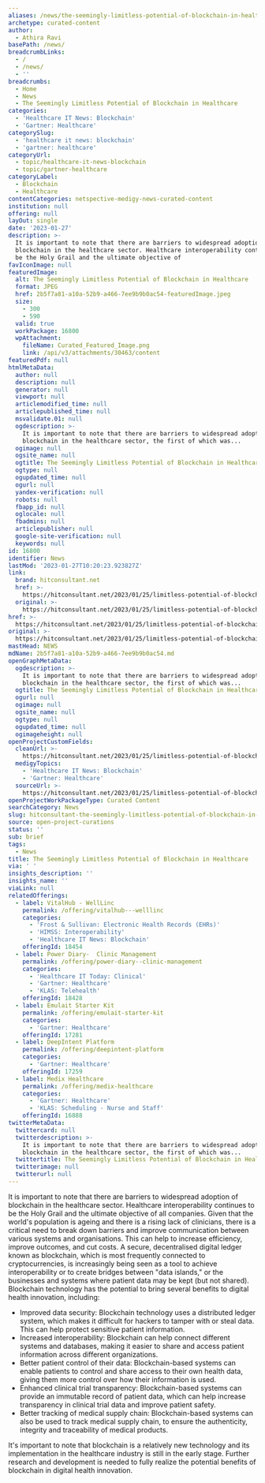 ```yaml
---
aliases: /news/the-seemingly-limitless-potential-of-blockchain-in-healthcare
archetype: curated-content
author:
  - Athira Ravi
basePath: /news/
breadcrumbLinks:
  - /
  - /news/
  - ''
breadcrumbs:
  - Home
  - News
  - The Seemingly Limitless Potential of Blockchain in Healthcare
categories:
  - 'Healthcare IT News: Blockchain'
  - 'Gartner: Healthcare'
categorySlug:
  - 'healthcare it news: blockchain'
  - 'gartner: healthcare'
categoryUrl:
  - topic/healthcare-it-news-blockchain
  - topic/gartner-healthcare
categoryLabel:
  - Blockchain
  - Healthcare
contentCategories: netspective-medigy-news-curated-content
institution: null
offering: null
layOut: single
date: '2023-01-27'
description: >-
  It is important to note that there are barriers to widespread adoption of
  blockchain in the healthcare sector. Healthcare interoperability continues to
  be the Holy Grail and the ultimate objective of 
favIconImage: null
featuredImage:
  alt: The Seemingly Limitless Potential of Blockchain in Healthcare
  format: JPEG
  href: 2b5f7a81-a10a-52b9-a466-7ee9b9b0ac54-featuredImage.jpeg
  size:
    - 300
    - 590
  valid: true
  workPackage: 16800
  wpAttachment:
    fileName: Curated_Featured_Image.png
    link: /api/v3/attachments/30463/content
featuredPdf: null
htmlMetaData:
  author: null
  description: null
  generator: null
  viewport: null
  articlemodified_time: null
  articlepublished_time: null
  msvalidate.01: null
  ogdescription: >-
    It is important to note that there are barriers to widespread adoption of
    blockchain in the healthcare sector, the first of which was...
  ogimage: null
  ogsite_name: null
  ogtitle: The Seemingly Limitless Potential of Blockchain in Healthcare
  ogtype: null
  ogupdated_time: null
  ogurl: null
  yandex-verification: null
  robots: null
  fbapp_id: null
  oglocale: null
  fbadmins: null
  articlepublisher: null
  google-site-verification: null
  keywords: null
id: 16800
identifier: News
lastMod: '2023-01-27T10:20:23.923827Z'
link:
  brand: hitconsultant.net
  href: >-
    https://hitconsultant.net/2023/01/25/limitless-potential-of-blockchain-in-healthcare/
  original: >-
    https://hitconsultant.net/2023/01/25/limitless-potential-of-blockchain-in-healthcare/
href: >-
  https://hitconsultant.net/2023/01/25/limitless-potential-of-blockchain-in-healthcare/
original: >-
  https://hitconsultant.net/2023/01/25/limitless-potential-of-blockchain-in-healthcare/
mastHead: NEWS
mdName: 2b5f7a81-a10a-52b9-a466-7ee9b9b0ac54.md
openGraphMetaData:
  ogdescription: >-
    It is important to note that there are barriers to widespread adoption of
    blockchain in the healthcare sector, the first of which was...
  ogtitle: The Seemingly Limitless Potential of Blockchain in Healthcare
  ogurl: null
  ogimage: null
  ogsite_name: null
  ogtype: null
  ogupdated_time: null
  ogimageheight: null
openProjectCustomFields:
  cleanUrl: >-
    https://hitconsultant.net/2023/01/25/limitless-potential-of-blockchain-in-healthcare/
  medigyTopics:
    - 'Healthcare IT News: Blockchain'
    - 'Gartner: Healthcare'
  sourceUrl: >-
    https://hitconsultant.net/2023/01/25/limitless-potential-of-blockchain-in-healthcare/
openProjectWorkPackageType: Curated Content
searchCategory: News
slug: hitconsultant-the-seemingly-limitless-potential-of-blockchain-in-healthcare
source: open-project-curations
status: ''
sub: brief
tags:
  - News
title: The Seemingly Limitless Potential of Blockchain in Healthcare
via: ' '
insights_description: ''
insights_name: ''
viaLink: null
relatedOfferings:
  - label: VitalHub - WellLinc
    permalink: /offering/vitalhub---welllinc
    categories:
      - 'Frost & Sullivan: Electronic Health Records (EHRs)'
      - 'HIMSS: Interoperability'
      - 'Healthcare IT News: Blockchain'
    offeringId: 18454
  - label: Power Diary-  Clinic Management
    permalink: /offering/power-diary--clinic-management
    categories:
      - 'Healthcare IT Today: Clinical'
      - 'Gartner: Healthcare'
      - 'KLAS: Telehealth'
    offeringId: 18428
  - label: Emulait Starter Kit
    permalink: /offering/emulait-starter-kit
    categories:
      - 'Gartner: Healthcare'
    offeringId: 17281
  - label: DeepIntent Platform
    permalink: /offering/deepintent-platform
    categories:
      - 'Gartner: Healthcare'
    offeringId: 17259
  - label: Medix Healthcare
    permalink: /offering/medix-healthcare
    categories:
      - 'Gartner: Healthcare'
      - 'KLAS: Scheduling - Nurse and Staff'
    offeringId: 16888
twitterMetaData:
  twittercard: null
  twitterdescription: >-
    It is important to note that there are barriers to widespread adoption of
    blockchain in the healthcare sector, the first of which was...
  twittertitle: The Seemingly Limitless Potential of Blockchain in Healthcare
  twitterimage: null
  twitterurl: null
---
```

<p>It is important to note that there are barriers to widespread adoption of blockchain in the healthcare sector. Healthcare interoperability continues to be the Holy Grail and the ultimate objective of all companies. Given that the world's population is ageing and there is a rising lack of clinicians, there is a critical need to break down barriers and improve communication between various systems and organisations. This can help to increase efficiency, improve outcomes, and cut costs. A secure, decentralised digital ledger known as blockchain, which is most frequently connected to cryptocurrencies, is increasingly being seen as a tool to achieve interoperability or to create bridges between "data islands," or the businesses and systems where patient data may be kept (but not shared). Blockchain technology has the potential to bring several benefits to digital health innovation, including:</p><ul><li>Improved data security: Blockchain technology uses a distributed ledger system, which makes it difficult for hackers to tamper with or steal data. This can help protect sensitive patient information.</li><li>Increased interoperability: Blockchain can help connect different systems and databases, making it easier to share and access patient information across different organizations.</li><li>Better patient control of their data: Blockchain-based systems can enable patients to control and share access to their own health data, giving them more control over how their information is used.</li><li>Enhanced clinical trial transparency: Blockchain-based systems can provide an immutable record of patient data, which can help increase transparency in clinical trial data and improve patient safety.</li><li>Better tracking of medical supply chain: Blockchain-based systems can also be used to track medical supply chain, to ensure the authenticity, integrity and traceability of medical products.</li></ul><p>It's important to note that blockchain is a relatively new technology and its implementation in the healthcare industry is still in the early stage. Further research and development is needed to fully realize the potential benefits of blockchain in digital health innovation.</p>